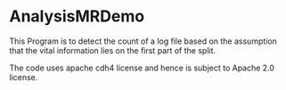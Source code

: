 # AnalysisMRDemo
This Program is to detect the count of a log file based on the assumption that the vital information lies on the first part of the split.

The code uses apache cdh4 license and hence is subject to Apache 2.0 license.
